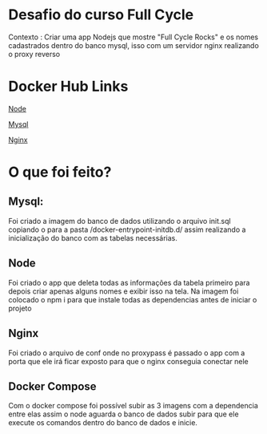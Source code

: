 # Desafio do curso Full Cycle
Contexto : Criar uma app Nodejs que mostre "Full Cycle Rocks" e os nomes cadastrados dentro do banco mysql, isso com um servidor nginx realizando o proxy reverso

# Docker Hub Links
[Node](https://hub.docker.com/repository/docker/henriquegor/node-app/general)

[Mysql](https://hub.docker.com/repository/docker/henriquegor/mysql-node/general)

[Nginx](https://hub.docker.com/repository/docker/henriquegor/nginx-node/general)

# O que foi feito?
## Mysql:
Foi criado a imagem do banco de dados utilizando o arquivo init.sql copiando o para a pasta /docker-entrypoint-initdb.d/ assim realizando a inicialização do banco com as tabelas necessárias.
## Node
Foi criado o app que deleta todas as informações da tabela primeiro para depois criar apenas alguns nomes e exibir isso na tela. Na imagem foi colocado o npm i para que instale todas as dependencias antes de iniciar o projeto
## Nginx
Foi criado o arquivo de conf onde no proxypass é passado o app com a porta que ele irá ficar exposto para que o nginx conseguia conectar nele
## Docker Compose
Com o docker compose foi possível subir as 3 imagens com a dependencia entre elas assim o node aguarda o banco de dados subir para que ele execute os comandos dentro do banco de dados e inicie.